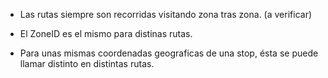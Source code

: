 - Las rutas siempre son recorridas visitando zona tras zona. (a verificar)

- El ZoneID es el mismo para distinas rutas.

- Para unas mismas coordenadas geograficas de una stop, ésta se puede llamar distinto en distintas rutas.

